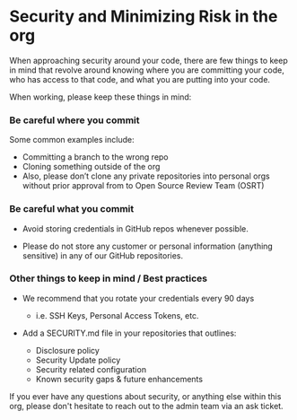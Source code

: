 # Security and Minimizing Risk in the org 

When approaching security around your code, there are few things to keep in mind that revolve around knowing where you are committing your code, who has access to that code, and what you are putting into your code. 

When working, please keep these things in mind: 

### Be careful where you commit
 
 Some common examples include: 
 
* Committing a branch to the wrong repo
* Cloning something outside of the org
* Also, please don’t clone any private repositories into personal orgs without prior approval from to Open Source Review Team (OSRT)

### Be careful what you commit

* Avoid storing credentials in GitHub repos whenever possible.

* Please do not store any customer or personal information (anything sensitive) in any of our GitHub repositories.

### Other things to keep in mind / Best practices

* We recommend that you rotate your credentials every 90 days

    * i.e. SSH Keys, Personal Access Tokens, etc. 

* Add a SECURITY.md file in your repositories that outlines:
    * Disclosure policy
    * Security Update policy
    * Security related configuration
    * Known security gaps & future enhancements

If you ever have any questions about security, or anything else within this org, please don't hesitate to reach out to the admin team via an ask ticket.
